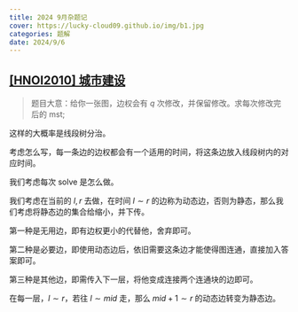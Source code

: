 ```yaml
---
title: 2024 9月杂题记
cover: https://lucky-cloud09.github.io/img/b1.jpg
categories: 题解
date: 2024/9/6
---
```


## [[HNOI2010] 城市建设](https://www.luogu.com.cn/problem/P3206)

> 题目大意：给你一张图，边权会有 $q$ 次修改，并保留修改。求每次修改完后的 mst;

这样的大概率是线段树分治。

考虑怎么写，每一条边的边权都会有一个适用的时间，将这条边放入线段树内的对应时间。

我们考虑每次 solve 是怎么做。

我们考虑在当前的 $l,r$ 去做，在时间 $l \sim r$ 的边称为动态边，否则为静态，那么我们考虑将静态边的集合给缩小，并下传。

第一种是无用边，即有边权更小的代替他，舍弃即可。

第二种是必要边，即使用动态边后，依旧需要这条边才能使得图连通，直接加入答案即可。

第三种是其他边，即需传入下一层，将他变成连接两个连通块的边即可。

在每一层，$l \sim r$，若往 $l \sim mid$ 走，那么 $mid + 1 \sim r$ 的动态边转变为静态边。